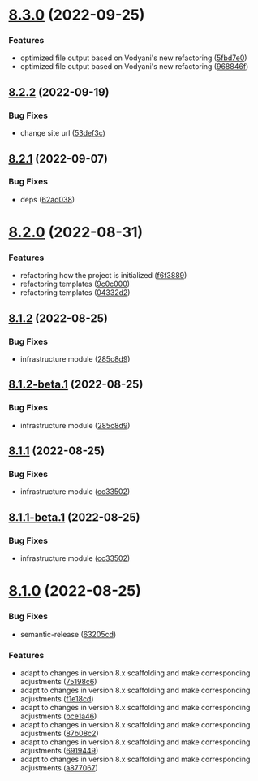 # [8.3.0](https://github.com/vodyani/cli/compare/v8.2.2...v8.3.0) (2022-09-25)


### Features

* optimized file output based on Vodyani's new refactoring ([5fbd7e0](https://github.com/vodyani/cli/commit/5fbd7e00d19e0d3216cd7e8907978e83add4fb45))
* optimized file output based on Vodyani's new refactoring ([968846f](https://github.com/vodyani/cli/commit/968846fdefbfdf8e51bd29f4b48732041bd01314))

## [8.2.2](https://github.com/vodyani/cli/compare/v8.2.1...v8.2.2) (2022-09-19)


### Bug Fixes

* change site url ([53def3c](https://github.com/vodyani/cli/commit/53def3c52329a33e66b2a189d2f083d2b193449d))

## [8.2.1](https://github.com/vodyani/cli/compare/v8.2.0...v8.2.1) (2022-09-07)


### Bug Fixes

* deps ([62ad038](https://github.com/vodyani/cli/commit/62ad0384b75542775e4b8526dd6817f407995fde))

# [8.2.0](https://github.com/vodyani/cli/compare/v8.1.2...v8.2.0) (2022-08-31)


### Features

* refactoring how the project is initialized ([f6f3889](https://github.com/vodyani/cli/commit/f6f38895d17d446f9402b4eeec00b084a32b3431))
* refactoring templates ([9c0c000](https://github.com/vodyani/cli/commit/9c0c0005aba5aaa76cc8c186dfb2392045866ab0))
* refactoring templates ([04332d2](https://github.com/vodyani/cli/commit/04332d25bfc4a9579bdac416af0b789856d81308))

## [8.1.2](https://github.com/vodyani/cli/compare/v8.1.1...v8.1.2) (2022-08-25)


### Bug Fixes

* infrastructure module ([285c8d9](https://github.com/vodyani/cli/commit/285c8d90183ee1e3aacd9e5300c6cb342916ca17))

## [8.1.2-beta.1](https://github.com/vodyani/cli/compare/v8.1.1...v8.1.2-beta.1) (2022-08-25)


### Bug Fixes

* infrastructure module ([285c8d9](https://github.com/vodyani/cli/commit/285c8d90183ee1e3aacd9e5300c6cb342916ca17))

## [8.1.1](https://github.com/vodyani/cli/compare/v8.1.0...v8.1.1) (2022-08-25)


### Bug Fixes

* infrastructure module ([cc33502](https://github.com/vodyani/cli/commit/cc3350248e06828a1b4218d90f1dc23a0318914b))

## [8.1.1-beta.1](https://github.com/vodyani/cli/compare/v8.1.0...v8.1.1-beta.1) (2022-08-25)


### Bug Fixes

* infrastructure module ([cc33502](https://github.com/vodyani/cli/commit/cc3350248e06828a1b4218d90f1dc23a0318914b))

# [8.1.0](https://github.com/vodyani/cli/compare/v8.0.12...v8.1.0) (2022-08-25)


### Bug Fixes

* semantic-release ([63205cd](https://github.com/vodyani/cli/commit/63205cd47de26f39ca85d06241ee09f18d9c8c6f))


### Features

* adapt to changes in version 8.x scaffolding and make corresponding adjustments ([75198c6](https://github.com/vodyani/cli/commit/75198c6107741c88e7ac6804be2792a277ac84a3))
* adapt to changes in version 8.x scaffolding and make corresponding adjustments ([f1e18cd](https://github.com/vodyani/cli/commit/f1e18cd2adba32c826550e85656f3c7badf786b7))
* adapt to changes in version 8.x scaffolding and make corresponding adjustments ([bce1a46](https://github.com/vodyani/cli/commit/bce1a468be522f1f3cf1536c90a9d21122b2a82b))
* adapt to changes in version 8.x scaffolding and make corresponding adjustments ([87b08c2](https://github.com/vodyani/cli/commit/87b08c2472e5a70b90085ca195b233cfe9430a90))
* adapt to changes in version 8.x scaffolding and make corresponding adjustments ([6919449](https://github.com/vodyani/cli/commit/691944937ebfd26eaebfb674ece68677b56efdaf))
* adapt to changes in version 8.x scaffolding and make corresponding adjustments ([a877067](https://github.com/vodyani/cli/commit/a877067418572f798465935543b62fafcc9c83b6))
